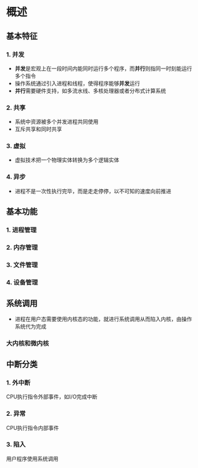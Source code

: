 # 概述

## 基本特征
### 1. 并发
- **并发**是宏观上在一段时间内能同时运行多个程序，而**并行**则指同一时刻能运行多个指令
- 操作系统通过引入进程和线程，使得程序能够**并发**运行
- **并行**需要硬件支持，如多流水线、多核处理器或者分布式计算系统
### 2. 共享
- 系统中资源被多个并发进程共同使用
- 互斥共享和同时共享
### 3. 虚拟
- 虚拟技术把一个物理实体转换为多个逻辑实体
### 4. 异步
- 进程不是一次性执行完毕，而是走走停停，以不可知的速度向前推进
## 基本功能
### 1. 进程管理
### 2. 内存管理
### 3. 文件管理
### 4. 设备管理

## 系统调用
- 进程在用户态需要使用内核态的功能，就进行系统调用从而陷入内核，由操作系统代为完成
### 大内核和微内核

## 中断分类
### 1. 外中断
CPU执行指令外部事件，如I/O完成中断
### 2. 异常
CPU执行指令内部事件
### 3. 陷入
用户程序使用系统调用
